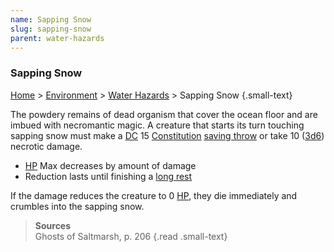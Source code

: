 ```yaml
---
name: Sapping Snow
slug: sapping-snow
parent: water-hazards
---
```

### Sapping Snow
[Home](dm-operations-center) > [Environment](environment) > [Water Hazards](water-hazards) > Sapping Snow {.small-text}

The powdery remains of dead organism that cover the ocean floor and are imbued with necromantic magic. A creature that starts its turn touching sapping snow must make a [DC](difficulty-class) 15 [Constitution](constitution) [saving throw](saving-throw) or take 10 ([3d6](/roll/3d6)) necrotic damage.
- [HP](hit-points) Max decreases by amount of damage
- Reduction lasts until finishing a [long rest](long-rest)

If the damage reduces the creature to 0 [HP](hit-points), they die immediately and crumbles into the sapping snow.

> **Sources** <br/>
> Ghosts of Saltmarsh, p. 206
{.read .small-text}
